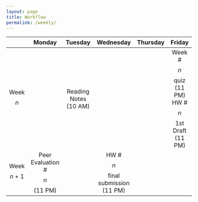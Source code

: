 ```yaml
---
layout: page
title: Workflow 
permalink: /weekly/
---
```

|  | Monday | Tuesday | Wednesday | Thursday | Friday |
|:---:|:---:|:---:|:---:|:---:|:---:|
| Week $$n$$ |  | Reading Notes (10 AM) |  |  | Week #$$n$$ quiz (11 PM) HW #$$n$$ 1st Draft (11 PM) |
| Week $$n+1$$ | Peer Evaluation #$$n$$ (11 PM) |  | HW #$$n$$ final submission (11 PM) |  |  |